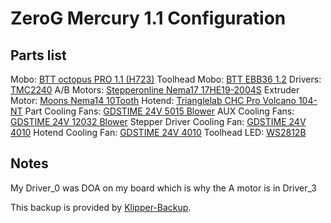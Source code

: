 # ZeroG Mercury 1.1 Configuration

## Parts list
Mobo: [BTT octopus PRO 1.1 (H723)](https://www.aliexpress.com/item/1005003561351349.html)
Toolhead Mobo: [BTT EBB36 1.2](https://www.aliexpress.com/item/1005004242943483.html)
Drivers: [TMC2240](https://www.aliexpress.com/item/1005005506622686.html)
A/B Motors: [Stepperonline Nema17 17HE19-2004S](https://www.omc-stepperonline.com/e-series-nema-17-bipolar-55ncm-77-88oz-in-2a-42x48mm-4-wires-w-1m-cable-connector-17he19-2004s)
Extruder Motor: [Moons Nema14 10Tooth](https://www.aliexpress.com/item/1005005871343168.html)
Hotend: [Trianglelab CHC Pro Volcano 104-NT](https://www.aliexpress.com/item/1005003849153931.html)
Part Cooling Fans: [GDSTIME 24V 5015 Blower](https://www.aliexpress.com/item/1005004193994226.html)
AUX Cooling Fans: [GDSTIME 24V 12032 Blower](https://www.aliexpress.com/item/4001333963468.html)
Stepper Driver Cooling Fan: [GDSTIME 24V 4010](https://www.aliexpress.com/item/32726640438.html)
Hotend Cooling Fan: [GDSTIME 24V 4010](https://www.aliexpress.com/item/32726640438.html)
Toolhead LED: [WS2812B](https://www.aliexpress.com/item/32560280169.html)

## Notes
My Driver_0 was DOA on my board which is why the A motor is in Driver_3

This backup is provided by [Klipper-Backup](https://github.com/Staubgeborener/klipper-backup).
